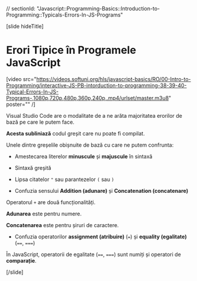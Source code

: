 // sectionId: "Javascript::Programming-Basics::Introduction-to-Programming::Typicals-Errors-In-JS-Programs"

[slide hideTitle]
# Erori Tipice în Programele JavaScript

[video src="https://videos.softuni.org/hls/javascript-basics/RO/00-Intro-to-Programming/interactive-JS-PB-intorduction-to-programming-38-39-40-Typical-Errors-In-JS-Programs-,1080p,720p,480p,360p,240p,.mp4/urlset/master.m3u8" poster="" /]

Visual Studio Code are o modalitate de a ne arăta majoritatea erorilor de bază pe care le putem face.

**Acesta subliniază** codul greșit care nu poate fi compilat.

Unele dintre greșelile obișnuite de bază cu care ne putem confrunta:

- Amestecarea literelor **minuscule** și **majuscule** în sintaxă

- Sintaxă greșită

- Lipsa citatelor  `"` sau parantezelor `(` sau `)`

- Confuzia sensului **Addition (adunare)** și **Concatenation (concatenare)**

Operatorul `+` are două funcționalități.

**Adunarea** este pentru numere.

**Concatenarea** este pentru șiruri de caractere.

- Confuzia operatorilor **assignment (atribuire)** (`=`) și **equality (egalitate)** (`==`, `===`)

În JavaScript, operatorii de egalitate (`==`, `===`) sunt numiți și operatori de **comparație**.

[/slide]
